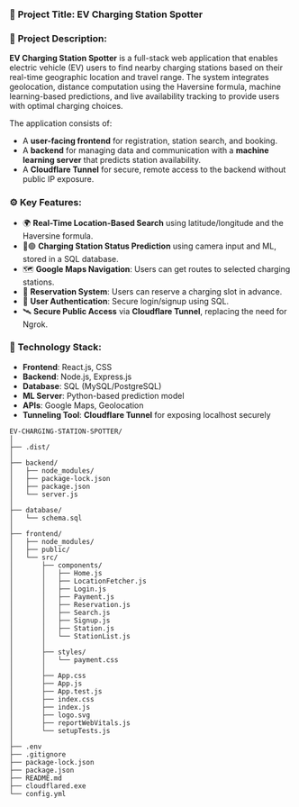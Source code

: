 ### 🔋 **Project Title**: EV Charging Station Spotter

### 📝 **Project Description**:

**EV Charging Station Spotter** is a full-stack web application that enables electric vehicle (EV) users to find nearby charging stations based on their real-time geographic location and travel range. The system integrates geolocation, distance computation using the Haversine formula, machine learning-based predictions, and live availability tracking to provide users with optimal charging choices.

The application consists of:

* A **user-facing frontend** for registration, station search, and booking.
* A **backend** for managing data and communication with a **machine learning server** that predicts station availability.
* A **Cloudflare Tunnel** for secure, remote access to the backend without public IP exposure.

### ⚙️ **Key Features**:

* 🌍 **Real-Time Location-Based Search** using latitude/longitude and the Haversine formula.
* 🔴🟢 **Charging Station Status Prediction** using camera input and ML, stored in a SQL database.
* 🗺️ **Google Maps Navigation**: Users can get routes to selected charging stations.
* 📲 **Reservation System**: Users can reserve a charging slot in advance.
* 🔐 **User Authentication**: Secure login/signup using SQL.
* 🛰️ **Secure Public Access** via **Cloudflare Tunnel**, replacing the need for Ngrok.

### 🧰 **Technology Stack**:

* **Frontend**: React.js, CSS
* **Backend**: Node.js, Express.js
* **Database**: SQL (MySQL/PostgreSQL)
* **ML Server**: Python-based prediction model
* **APIs**: Google Maps, Geolocation
* **Tunneling Tool**: **Cloudflare Tunnel** for exposing localhost securely



```
EV-CHARGING-STATION-SPOTTER/
│
├── .dist/
│
├── backend/
│   ├── node_modules/
│   ├── package-lock.json
│   ├── package.json
│   └── server.js
│
├── database/
│   └── schema.sql
│
├── frontend/
│   ├── node_modules/
│   ├── public/
│   └── src/
│       ├── components/
│       │   ├── Home.js
│       │   ├── LocationFetcher.js
│       │   ├── Login.js
│       │   ├── Payment.js
│       │   ├── Reservation.js
│       │   ├── Search.js
│       │   ├── Signup.js
│       │   ├── Station.js
│       │   └── StationList.js
│       │
│       ├── styles/
│       │   └── payment.css
│       │
│       ├── App.css
│       ├── App.js
│       ├── App.test.js
│       ├── index.css
│       ├── index.js
│       ├── logo.svg
│       ├── reportWebVitals.js
│       └── setupTests.js
│
├── .env
├── .gitignore
├── package-lock.json
├── package.json
├── README.md
├── cloudflared.exe
└── config.yml
```



